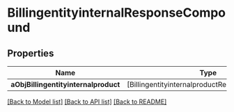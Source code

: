 # BillingentityinternalResponseCompound

## Properties
Name | Type | Description | Notes
------------ | ------------- | ------------- | -------------
**aObjBillingentityinternalproduct** | [BillingentityinternalproductResponseCompound] |  | 

[[Back to Model list]](../README.md#documentation-for-models) [[Back to API list]](../README.md#documentation-for-api-endpoints) [[Back to README]](../README.md)


